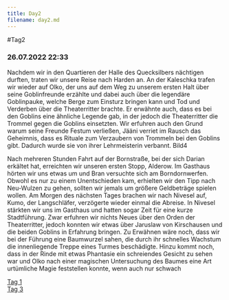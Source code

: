 ```yaml
---
title: Day2
filename: day2.md
--- 
```


#Tag2
### 26.07.2022 22:33
Nachdem wir in den Quartieren der Halle des Quecksilbers nächtigen durften, traten wir unsere Reise nach Harden an. An der Kaleschka trafen wir wieder auf Olko, der uns auf dem Weg zu unserem ersten Halt über seine Goblinfreunde erzählte und dabei auch über die legendäre Goblinpauke, welche Berge zum Einsturz bringen kann und Tod und Verderben über die Theaterritter brachte. Er erwähnte auch, dass es bei den Goblins eine ähnliche Legende gab, in der jedoch die Theaterritter die Trommel gegen die Goblins einsetzten. Wir erfuhren auch den Grund warum seine Freunde Festum verließen, Jääni verriet im Rausch das Geheimnis, dass es Rituale zum Verzaubern von Trommeln bei den Goblins gibt. Dadurch wurde sie von ihrer Lehrmeisterin verbannt.
Bild4 
 
Nach mehreren Stunden Fahrt auf der Bornstraße, bei der sich Darian erkältet hat, erreichten wir unseren ersten Stopp, Alderow. Im Gasthaus hörten wir uns etwas um und Bran versuchte sich am Borndornwerfen. Obwohl es nur zu einem Unentschieden kam, erhielten wir den Tipp nach Neu-Wulzen zu gehen, sollten wir jemals um größere Geldbeträge spielen wollen.
Am Morgen des nächsten Tages brachen wir nach Nivesel auf, Kumo, der Langschläfer, verzögerte wieder einmal die Abreise. In Nivesel stärkten wir uns im Gasthaus und hatten sogar Zeit für eine kurze Stadtführung. Zwar erfuhren wir nichts Neues über den Orden der Theaterritter, jedoch konnten wir etwas über Jaruslaw von Kirschausen und die beiden Goblins in Erfahrung bringen. Zu Erwähnen wäre noch, dass wir bei der Führung eine Baumwurzel sahen, die durch ihr schnelles Wachstum die innenliegende Treppe eines Turmes beschädigte. Hinzu kommt noch, dass in der Rinde mit etwas Phantasie ein schreiendes Gesicht zu sehen war und Olko nach einer magischen Untersuchung des Baumes eine Art urtümliche Magie feststellen konnte, wenn auch nur schwach

[Tag 1](README.md)<br>
[Tag 3](day3.md)<br>
